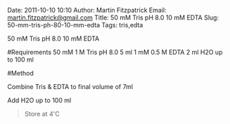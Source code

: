 Date: 2011-10-10 10:10
Author: Martin Fitzpatrick
Email: martin.fitzpatrick@gmail.com
Title: 50 mM Tris pH 8.0 10 mM EDTA
Slug: 50-mm-tris-ph-80-10-mm-edta
Tags: tris,edta

50 mM Tris pH 8.0 10 mM EDTA





#Requirements
50 mM 1 M Tris pH 8.0 5 ml
1 mM 0.5 M EDTA 2 ml 
H2O up to 100 ml 

#Method

Combine Tris & EDTA to final volume of 7ml



Add H2O up to 100 ml 


>Store at 4'C






